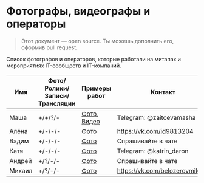 # Фотографы, видеографы и операторы
> Этот документ — open source. Ты можешь дополнить его, оформив pull request.

Список фотографов и операторов, которые работали на митапах и мероприятиях IT-сообществ и IT-компаний.
 
| Имя  |  Фото/Ролики/Записи/Трансляции   |Примеры работ   |Контакт |
| ------------ | ------------ | ------------ | ------------ | 
| Маша | +/+/?/- | [Фото](https://vk.com/album-179458361_269510160), [Видео](https://vk.com/video-179458361_456239018) | Telegram: @zaitcevamasha | 
| Алёна | +/-/-/- | [Фото](https://vk.com/album-136616219_268642574) | https://vk.com/id9813204 | 
| Вадим | +/-/-/- | [Фото](https://vk.com/album-181966131_263106029) | Спрашивайте в чате |
| Катя | +/-/-/- | [Фото](https://vk.com/album-173937483_269531142) | Telegram: @katrin_daron |
| Андрей | +/?/-/- | [Фото](https://vk.com/album-173937483_261324278) | Спрашивайте в чате |
| Михаил | +/?/-/- | [Фото](https://vk.com/album-183696230_264407571) | https://vk.com/belozerovmikhail |
